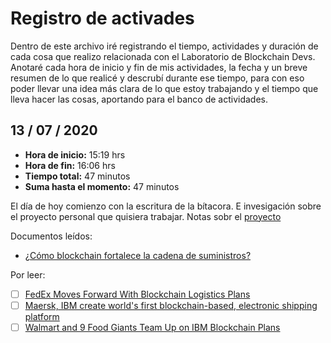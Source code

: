 # Registro de activades

Dentro de este archivo iré registrando el tiempo, actividades y duración de cada cosa que realizo relacionada con el Laboratorio de Blockchain Devs. Anotaré cada hora de inicio y fin de mis actividades, la fecha y un breve resumen de lo que realicé y descrubí durante ese tiempo, para con eso poder llevar una idea más clara de lo que estoy trabajando y el tiempo que lleva hacer las cosas, aportando para el banco de actividades.

## 13 / 07 / 2020

* __Hora de inicio:__ 15:19 hrs
* __Hora de fin:__ 16:06 hrs
* __Tiempo total:__ 47 minutos
* __Suma hasta el momento:__ 47 minutos

El día de hoy comienzo con la escritura de la bítacora. E invesigación sobre el proyecto personal que quisiera trabajar. Notas sobr el [proyecto](primer_idea.md)

Documentos leídos:
- [¿Cómo blockchain fortalece la cadena de suministros?](https://theonebrief.com/latam/post/como-blockchain-fortalece-las-cadenas-de-suministro/)

Por leer: 
- [ ] [FedEx Moves Forward With Blockchain Logistics Plans](https://www.coindesk.com/fedex-moves-forward-blockchain-logistics-plans)
- [ ] [Maersk, IBM create world's first blockchain-based, electronic shipping platform](https://www.computerworld.com/article/3247758/maersk-ibm-create-worlds-first-blockchain-based-electronic-shipping-platform.html)
- [ ] [Walmart and 9 Food Giants Team Up on IBM Blockchain Plans](https://fortune.com/2017/08/22/walmart-blockchain-ibm-food-nestle-unilever-tyson-dole/) 